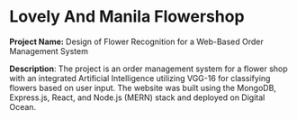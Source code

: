 # Lovely And Manila Flowershop

**Project Name:** Design of Flower Recognition for a Web-Based Order Management System

**Description**: The project is an order management system for a flower shop with an integrated Artificial Intelligence utilizing VGG-16 for classifying flowers based on user input. The website was built using the MongoDB, Express.js, React, and Node.js (MERN) stack and deployed on Digital Ocean.  
